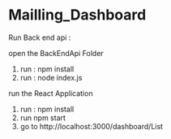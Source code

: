 # Mailling_Dashboard
Run Back end api : 

open the BackEndApi Folder

1. run : npm install 
2. run : node index.js

run the React Application 

1. run : npm install
2. run npm start
3. go to http://localhost:3000/dashboard/List 

